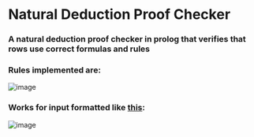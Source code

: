 # Natural Deduction Proof Checker

### A natural deduction proof checker in prolog that verifies that rows use correct formulas and rules

### Rules implemented are:
![image](https://github.com/AlexanderJarvheden/DD1351-Logic-for-Computer-Scientists/assets/131161901/9298e7a5-2898-4c24-97f2-e91034f5e123)

### Works for input formatted like [this](https://github.com/AlexanderJarvheden/DD1351-Logic-for-Computer-Scientists/blob/main/LAB2/tests/valid22.txt):
![image](https://github.com/AlexanderJarvheden/DD1351-Logic-for-Computer-Scientists/assets/131161901/27758b26-1fee-425c-b95a-3ef4424083f9)

